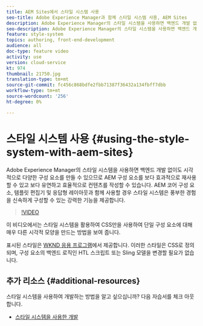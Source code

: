 ```yaml
---
title: AEM Sites에서 스타일 시스템 사용
seo-title: Adobe Experience Manager과 함께 스타일 시스템 사용, AEM Sites
description: Adobe Experience Manager의 스타일 시스템을 사용하면 백엔드 개발 없이도 시각적으로 다양한 구성 요소를 만들 수 있으므로 AEM 구성 요소를 보다 효과적으로 재사용할 수 있고 보다 유연하고 효율적으로 컨텐츠를 작성할 수 있습니다. AEM 코어 구성 요소, 템플릿 편집기 및 응답형 레이아웃과 함께 사용할 경우 스타일 시스템은 풍부한 경험을 신속하게 구성할 수 있는 강력한 기능을 제공합니다.
seo-description: Adobe Experience Manager의 스타일 시스템을 사용하면 백엔드 개발 없이도 시각적으로 다양한 구성 요소를 만들 수 있으므로 AEM 구성 요소를 보다 효과적으로 재사용할 수 있고 보다 유연하고 효율적으로 컨텐츠를 작성할 수 있습니다. AEM 코어 구성 요소, 템플릿 편집기 및 응답형 레이아웃과 함께 사용할 경우 스타일 시스템은 풍부한 경험을 신속하게 구성할 수 있는 강력한 기능을 제공합니다.
feature: style-system
topics: authoring, front-end-development
audience: all
doc-type: feature video
activity: use
version: cloud-service
kt: 974
thumbnail: 21750.jpg
translation-type: tm+mt
source-git-commit: fc456c868bdfe2fbb71387f36432a134fbff7dbb
workflow-type: tm+mt
source-wordcount: '256'
ht-degree: 0%

---
```



# 스타일 시스템 사용 {#using-the-style-system-with-aem-sites}

Adobe Experience Manager의 스타일 시스템을 사용하면 백엔드 개발 없이도 시각적으로 다양한 구성 요소를 만들 수 있으므로 AEM 구성 요소를 보다 효과적으로 재사용할 수 있고 보다 유연하고 효율적으로 컨텐츠를 작성할 수 있습니다. AEM 코어 구성 요소, 템플릿 편집기 및 응답형 레이아웃과 함께 사용할 경우 스타일 시스템은 풍부한 경험을 신속하게 구성할 수 있는 강력한 기능을 제공합니다.

>[!VIDEO](https://video.tv.adobe.com/v/21750/?quality=12&learn=on)

이 비디오에서는 스타일 시스템을 활용하여 CSS만을 사용하여 단일 구성 요소에 대해 매우 다른 시각적 모양을 만드는 방법을 보여 줍니다.

표시된 스타일은 [WKND 응용 프로그램](https://github.com/adobe/aem-guides-wknd)에서 제공합니다. 이러한 스타일은 CSS로 정의되며, 구성 요소의 백엔드 로직인 HTL 스크립트 또는 Sling 모델을 변경할 필요가 없습니다.

## 추가 리소스 {#additional-resources}

스타일 시스템을 사용하여 개발하는 방법을 알고 싶으십니까? 다음 자습서를 체크 아웃합니다.

* [스타일 시스템을 사용한 개발](https://experienceleague.adobe.com/docs/experience-manager-learn/getting-started-wknd-tutorial-develop/style-system.html)
